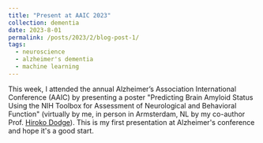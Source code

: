 ```yaml
---
title: "Present at AAIC 2023"
collection: dementia
date: 2023-8-01
permalink: /posts/2023/2/blog-post-1/
tags:
  - neuroscience
  - alzheimer's dementia
  - machine learning
---
```


This week, I attended the annual Alzheimer’s Association International Conference (AAIC) by presenting a poster "Predicting Brain Amyloid Status Using the NIH Toolbox for Assessment of Neurological and Behavioral Function" (virtually by me, in person in Armsterdam, NL by my co-author Prof. [Hiroko Dodge](https://connects.catalyst.harvard.edu/Profiles/display/Person/210616)). This is my first presentation at Alzheimer's conference and hope it's a good start.
